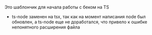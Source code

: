  Это шаблончик для начала работы с беком на TS
 * ts-node заменен на tsx, так как на момент написания node был обновлен, а ts-node еще не доработался, что привело к ошибке непонятного расширения файла
